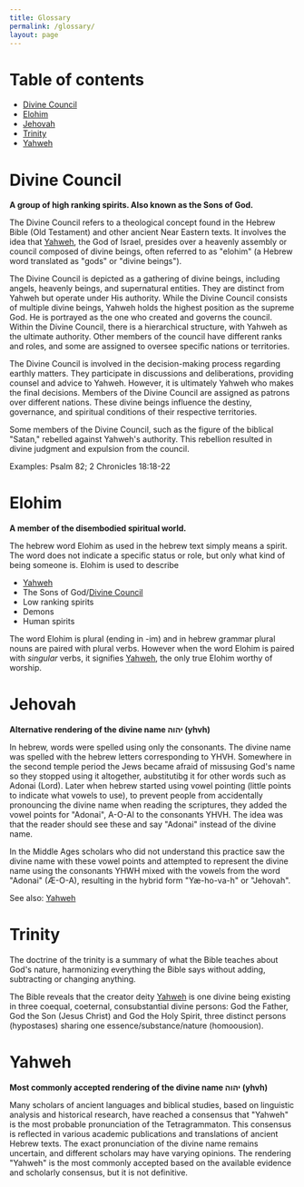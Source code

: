 ```yaml
---
title: Glossary
permalink: /glossary/
layout: page
---
```

# Table of contents

- [Divine Council](#divine-council)
- [Elohim](#elohim)
- [Jehovah](#jehovah)
- [Trinity](#trinity)
- [Yahweh](#yahweh)

# Divine Council

**A group of high ranking spirits. Also known as the Sons of God.**

The Divine Council refers to a theological concept found in the Hebrew Bible (Old Testament) and other ancient Near Eastern texts. It involves the idea that [Yahweh](#yahweh), the God of Israel, presides over a heavenly assembly or council composed of divine beings, often referred to as "elohim" (a Hebrew word translated as "gods" or "divine beings").

The Divine Council is depicted as a gathering of divine beings, including angels, heavenly beings, and supernatural entities. They are distinct from Yahweh but operate under His authority. While the Divine Council consists of multiple divine beings, Yahweh holds the highest position as the supreme God. He is portrayed as the one who created and governs the council. Within the Divine Council, there is a hierarchical structure, with Yahweh as the ultimate authority. Other members of the council have different ranks and roles, and some are assigned to oversee specific nations or territories.

The Divine Council is involved in the decision-making process regarding earthly matters. They participate in discussions and deliberations, providing counsel and advice to Yahweh. However, it is ultimately Yahweh who makes the final decisions. Members of the Divine Council are assigned as patrons over different nations. These divine beings influence the destiny, governance, and spiritual conditions of their respective territories.

Some members of the Divine Council, such as the figure of the biblical "Satan," rebelled against Yahweh's authority. This rebellion resulted in divine judgment and expulsion from the council.

Examples: Psalm 82; 2 Chronicles 18:18-22

# Elohim

**A member of the disembodied spiritual world.**

The hebrew word Elohim as used in the hebrew text simply means a spirit. The word does not indicate a specific status or role, but only what kind of being someone is. Elohim is used to describe 

* [Yahweh](#yahweh)
* The Sons of God/[Divine Council](#divine-council)
* Low ranking spirits
* Demons
* Human spirits

The word Elohim is plural (ending in -im) and in hebrew grammar plural nouns are paired with plural verbs. However when the word Elohim is paired with *singular* verbs, it signifies [Yahweh](#yahweh), the only true Elohim worthy of worship.

# Jehovah

**Alternative rendering of the divine name יהוה (yhvh)**

In hebrew, words were spelled using only the consonants. The divine name was spelled with the hebrew letters corresponding to YHVH. Somewhere in the second temple period the Jews became afraid of missusing God's name so they stopped using it altogether, aubstitutibg it for other words such as Adonai (Lord). Later when hebrew started using vowel pointing (little points to indicate what vowels to use), to prevent people from accidentally pronouncing the divine name when reading the scriptures, they added the vowel points for "Adonai", A-O-AI to the consonants YHVH. The idea was that the reader should see these and say "Adonai" instead of the divine name.

In the Middle Ages scholars who did not understand this practice saw the divine name with these vowel points and attempted to represent the divine name using the consonants YHWH mixed with the vowels from the word "Adonai" (Æ-O-A), resulting in the hybrid form "Yæ-ho-va-h" or "Jehovah".

See also: [Yahweh](#yahweh)

# Trinity

The doctrine of the trinity is a summary of what the Bible teaches about God's nature, harmonizing everything the Bible says without adding, subtracting or changing anything.

The Bible reveals that the creator deity [Yahweh](#yahweh) is one divine being existing in three coequal, coeternal, consubstantial divine persons: God the Father, God the Son (Jesus Christ) and God the Holy Spirit, three distinct persons (hypostases) sharing one essence/substance/nature (homoousion). 

# Yahweh

**Most commonly accepted rendering of the divine name יהוה (yhvh)**

Many scholars of ancient languages and biblical studies, based on linguistic analysis and historical research, have reached a consensus that "Yahweh" is the most probable pronunciation of the Tetragrammaton. This consensus is reflected in various academic publications and translations of ancient Hebrew texts. The exact pronunciation of the divine name remains uncertain, and different scholars may have varying opinions. The rendering "Yahweh" is the most commonly accepted based on the available evidence and scholarly consensus, but it is not definitive.



